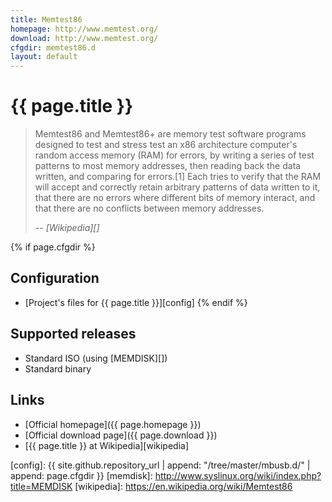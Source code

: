 ```yaml
---
title: Memtest86
homepage: http://www.memtest.org/
download: http://www.memtest.org/
cfgdir: memtest86.d
layout: default
---
```


# {{ page.title }}

> Memtest86 and Memtest86+ are memory test software programs designed to test
> and stress test an x86 architecture computer's random access memory (RAM) for
> errors, by writing a series of test patterns to most memory addresses, then
> reading back the data written, and comparing for errors.[1] Each tries to
> verify that the RAM will accept and correctly retain arbitrary patterns of
> data written to it, that there are no errors where different bits of memory
> interact, and that there are no conflicts between memory addresses.
>
> -- <cite markdown="1">[Wikipedia][]</cite>


{% if page.cfgdir %}
## Configuration

- [Project's files for {{ page.title }}][config]
{% endif %}


## Supported releases

- Standard ISO (using [MEMDISK][])
- Standard binary


## Links

- [Official homepage]({{ page.homepage }})
- [Official download page]({{ page.download }})
- [{{ page.title }} at Wikipedia][wikipedia]


[config]: {{ site.github.repository_url | append: "/tree/master/mbusb.d/" | append: page.cfgdir }}
[memdisk]: http://www.syslinux.org/wiki/index.php?title=MEMDISK
[wikipedia]: https://en.wikipedia.org/wiki/Memtest86

